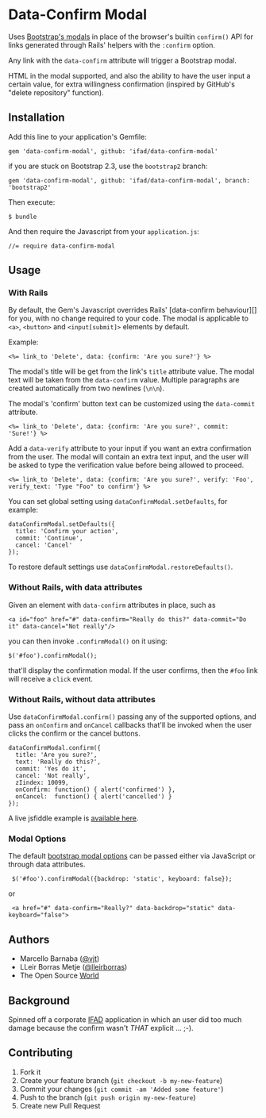 # Data-Confirm Modal

Uses [Bootstrap's modals](http://twitter.github.io/bootstrap/javascript.html#modals)
in place of the browser's builtin `confirm()` API for links generated through Rails'
helpers with the `:confirm` option.

Any link with the `data-confirm` attribute will trigger a Bootstrap modal.

HTML in the modal supported, and also the ability to have the user input a
certain value, for extra willingness confirmation (inspired by GitHub's
"delete repository" function).

## Installation

Add this line to your application's Gemfile:

    gem 'data-confirm-modal', github: 'ifad/data-confirm-modal'

if you are stuck on Bootstrap 2.3, use the `bootstrap2` branch:

    gem 'data-confirm-modal', github: 'ifad/data-confirm-modal', branch: 'bootstrap2'

Then execute:

    $ bundle

And then require the Javascript from your `application.js`:

    //= require data-confirm-modal

## Usage

### With Rails

By default, the Gem's Javascript overrides Rails' [data-confirm behaviour][]
for you, with no change required to your code. The modal is applicable to
`<a>`, `<button>` and `<input[submit]>`  elements by default.

Example:

    <%= link_to 'Delete', data: {confirm: 'Are you sure?'} %>

The modal's title will be get from the link's `title` attribute value. The
modal text will be taken from the `data-confirm` value. Multiple paragraphs
are created automatically from two newlines (`\n\n`).

The modal's 'confirm' button text can be customized using the `data-commit`
attribute.

    <%= link_to 'Delete', data: {confirm: 'Are you sure?', commit: 'Sure!'} %>

Add a `data-verify` attribute to your input if you want an extra confirmation
from the user. The modal will contain an extra text input, and the user will be
asked to type the verification value before being allowed to proceed.

    <%= link_to 'Delete', data: {confirm: 'Are you sure?', verify: 'Foo', verify_text: 'Type "Foo" to confirm'} %>

You can set global setting using `dataConfirmModal.setDefaults`, for example:

    dataConfirmModal.setDefaults({
      title: 'Confirm your action',
      commit: 'Continue',
      cancel: 'Cancel'
    });

To restore default settings use `dataConfirmModal.restoreDefaults()`.

[data-confirm-behaviour]: http://api.rubyonrails.org/classes/ActionView/Helpers/UrlHelper.html

### Without Rails, with data attributes

Given an element with `data-confirm` attributes in place, such as

    <a id="foo" href="#" data-confirm="Really do this?" data-commit="Do it" data-cancel="Not really"/>

you can then invoke `.confirmModal()` on it using:

    $('#foo').confirmModal();

that'll display the confirmation modal. If the user confirms, then the `#foo`
link will receive a `click` event.

### Without Rails, without data attributes

Use `dataConfirmModal.confirm()` passing any of the supported options, and pass
an `onConfirm` and `onCancel` callbacks that'll be invoked when the user clicks
the confirm or the cancel buttons.

    dataConfirmModal.confirm({
      title: 'Are you sure?',
      text: 'Really do this?',
      commit: 'Yes do it',
      cancel: 'Not really',
      zIindex: 10099,
      onConfirm: function() { alert('confirmed') },
      onCancel:  function() { alert('cancelled') }
    });

A live jsfiddle example is [available here](http://jsfiddle.net/t0m7ayr3/).

### Modal Options

The default [bootstrap modal options](http://getbootstrap.com/javascript/#modals-options)
can be passed either via JavaScript or through data attributes.

     $('#foo').confirmModal({backdrop: 'static', keyboard: false});

or

     <a href="#" data-confirm="Really?" data-backdrop="static" data-keyboard="false">

## Authors

* Marcello Barnaba ([@vjt](https://github.com/vjt))
* LLeir Borras Metje ([@lleirborras](https://github.com/lleirborras))
* The Open Source [World](https://github.com/ifad/data-confirm-modal/graphs/contributors)

## Background

Spinned off a corporate [IFAD](http://github.com/ifad/) application in which
an user did too much damage because the confirm wasn't *THAT* explicit ... ;-).

## Contributing

1. Fork it
2. Create your feature branch (`git checkout -b my-new-feature`)
3. Commit your changes (`git commit -am 'Added some feature'`)
4. Push to the branch (`git push origin my-new-feature`)
5. Create new Pull Request
